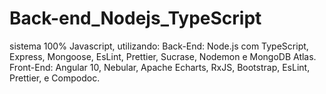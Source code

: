 # Back-end_Nodejs_TypeScript

sistema 100% Javascript, utilizando: Back-End: Node.js com TypeScript, Express, Mongoose, EsLint, Prettier, Sucrase, Nodemon e MongoDB Atlas. Front-End: Angular 10, Nebular, Apache Echarts, RxJS, Bootstrap, EsLint, Prettier, e Compodoc. 
